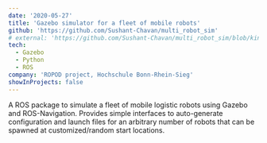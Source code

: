 ```yaml
---
date: '2020-05-27'
title: 'Gazebo simulator for a fleet of mobile robots'
github: 'https://github.com/Sushant-Chavan/multi_robot_sim'
# external: 'https://github.com/Sushant-Chavan/multi_robot_sim/blob/kinetic/docs/demo.gif'
tech:
  - Gazebo
  - Python
  - ROS
company: 'ROPOD project, Hochschule Bonn-Rhein-Sieg'
showInProjects: false
---
```


A ROS package to simulate a fleet of mobile logistic robots using Gazebo and ROS-Navigation. Provides simple interfaces to auto-generate configuration and launch files for an arbitrary number of robots that can be spawned at customized/random start locations.

